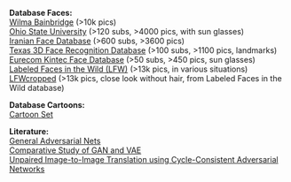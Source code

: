 **Database Faces:**  
[Wilma Bainbridge](http://www.wilmabainbridge.com/facememorability2.html) (>10k pics)  
[Ohio State University](http://www2.ece.ohio-state.edu/~aleix/ARdatabase.html) (>120 subs, >4000 pics, with sun glasses)  
[Iranian Face Database](http://www.iranprc.org/en/ifdb.php) (>600 subs, >3600 pics)  
[Texas 3D Face Recognition Database](http://live.ece.utexas.edu/research/texas3dfr/) (>100 subs, >1100 pics, landmarks)  
[Eurecom Kintec Face Database](http://rgb-d.eurecom.fr/) (>50 subs, >450 pics, sun glasses)  
[Labeled Faces in the Wild (LFW)](http://vis-www.cs.umass.edu/lfw/) (>13k pics, in various situations)  
[LFWcropped](http://conradsanderson.id.au/lfwcrop/) (>13k pics, close look without hair, from Labeled Faces in the Wild database)  



**Database Cartoons:**  
[Cartoon Set](https://google.github.io/cartoonset/index.html)  

**Literature:**  
[General Adversarial Nets](https://papers.nips.cc/paper/5423-generative-adversarial-nets.pdf)  
[Comparative Study of GAN and VAE](https://pdfs.semanticscholar.org/76f1/3771f6914d1ef224f341f51b62f4b630e732.pdf)  
[Unpaired Image-to-Image Translation
using Cycle-Consistent Adversarial Networks](http://openaccess.thecvf.com/content_ICCV_2017/papers/Zhu_Unpaired_Image-To-Image_Translation_ICCV_2017_paper.pdf)  
